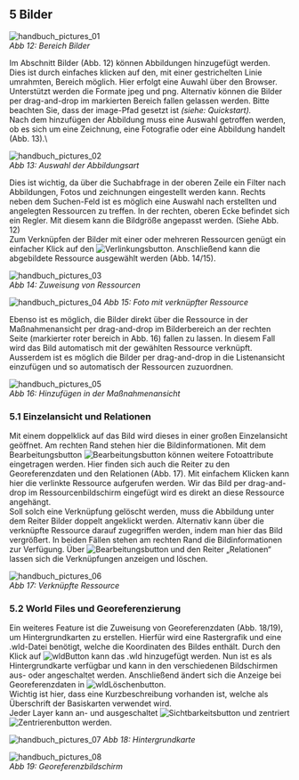 ﻿## 5 Bilder

![handbuch_pictures_01](images/handbuch_pictures_01.png)\
*Abb 12: Bereich Bilder*

Im Abschnitt Bilder (Abb. 12) können Abbildungen hinzugefügt werden.\
Dies ist durch einfaches klicken auf den, mit einer gestrichelten Linie umrahmten, Bereich möglich.
Hier erfolgt eine Auwahl über den Browser.
Unterstützt werden die Formate jpeg und png.
Alternativ können die Bilder per drag-and-drop im markierten Bereich fallen gelassen werden. Bitte beachten Sie, dass der image-Pfad
gesetzt ist *(siehe: Quickstart).*\
Nach dem hinzufügen der Abbildung muss eine Auswahl getroffen werden, ob es sich um eine Zeichnung, eine Fotografie
oder eine Abbildung handelt (Abb. 13).\

![handbuch_pictures_02](images/handbuch_pictures_02.PNG)\
*Abb 13: Auswahl der Abbildungsart*

Dies ist wichtig, da über die Suchabfrage in der oberen Zeile ein Filter nach Abbildungen, Fotos und zeichnungen eingestellt werden kann.
Rechts neben dem Suchen-Feld ist es möglich eine Auswahl nach erstellten und angelegten Ressourcen zu treffen.
In der rechten, oberen Ecke befindet sich ein Regler. Mit diesem kann die Bildgröße angepasst werden. (Siehe Abb. 12)\
Zum Verknüpfen der Bilder mit einer oder mehreren Ressourcen genügt ein einfacher Klick auf den ![Verlinkungsbutton](../buttons/Verlinkungsbutton.png).
Anschließend kann die abgebildete Ressource ausgewählt werden (Abb. 14/15).

![handbuch_pictures_03](images/handbuch_pictures_03.png)\
*Abb 14: Zuweisung von Ressourcen*

![handbuch_pictures_04](images/handbuch_pictures_04.PNG)
*Abb 15: Foto mit verknüpfter Ressource*

Ebenso ist es möglich, die Bilder direkt über die Ressource in der Maßnahmenansicht per drag-and-drop im Bilderbereich an der rechten Seite
(markierter roter bereich in Abb. 16) fallen zu lassen.
In diesem Fall wird das Bild automatisch mit der gewählten Ressource verknüpft. Ausserdem ist es möglich die Bilder per drag-and-drop in die
Listenansicht einzufügen und so automatisch der Ressourcen zuzuordnen.

![handbuch_pictures_05](images/handbuch_pictures_05.png)\
*Abb 16: Hinzufügen in der Maßnahmenansicht*

### 5.1 Einzelansicht und Relationen

Mit einem doppelklick auf das Bild wird dieses in einer großen Einzelansicht geöffnet. Am rechten Rand stehen hier die Bildinformationen.
Mit dem Bearbeitungsbutton ![Bearbeitungsbutton](../buttons/Bearbeitungsbutton.png) können weitere
Fotoattribute eingetragen werden. Hier finden sich auch die Reiter zu den Georeferenzdaten und den Relationen (Abb. 17).
Mit einfachem Klicken kann hier die verlinkte Ressource aufgerufen werden.
Wir das Bild per drag-and-drop im Ressourcenbildschirm eingefügt wird es direkt an diese Ressource angehängt.\
Soll solch eine Verknüpfung gelöscht werden, muss die
Abbildung unter dem Reiter Bilder doppelt angeklickt werden. Alternativ
kann über die verknüpfte Ressource darauf zugegriffen werden, indem man
hier das Bild vergrößert. In beiden Fällen stehen am rechten Rand die
Bildinformationen zur Verfügung. Über ![Bearbeitungsbutton](../buttons/Bearbeitungsbutton.png) und den Reiter „Relationen“
lassen sich die Verknüpfungen anzeigen und löschen.

![handbuch_pictures_06](images/handbuch_pictures_06.png)\
*Abb 17: Verknüpfte Ressource*

### 5.2 World Files und Georeferenzierung

Ein weiteres Feature ist die Zuweisung
von Georeferenzdaten (Abb. 18/19), um Hintergrundkarten zu erstellen.
Hierfür wird eine Rastergrafik und eine .wld-Datei benötigt,
welche die Koordinaten des Bildes enthält. Durch den Klick auf ![wldButton](../buttons/wldButton.png) kann
das .wld hinzugefügt werden. Nun ist es als Hintergrundkarte verfügbar
und kann in den verschiedenen Bildschirmen aus- oder angeschaltet
werden. Anschließend ändert sich die Anzeige bei Georeferenzdaten in ![wldLöschenbutton](../buttons/wldLöschenbutton.png).\
Wichtig ist hier, dass eine Kurzbeschreibung vorhanden ist, welche als
Überschrift der Basiskarten verwendet wird.\
Jeder Layer kann an- und ausgeschaltet ![Sichtbarkeitsbutton](../buttons/Sichtbarkeitsbutton.png) und zentriert
![Zentrierenbutton](../buttons/Zentrierenbutton.png) werden.

![handbuch_pictures_07](images/handbuch_pictures_07.png)
*Abb 18: Hintergrundkarte*

![handbuch_pictures_08](images/handbuch_pictures_08.png)\
*Abb 19: Georeferenzbildschirm*
